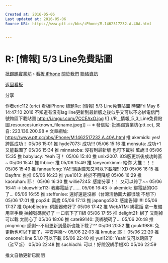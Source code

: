 ```yaml
---

Created at: 2016-05-06
Last updated at: 2016-05-06
Source URL: https://www.ptt.cc/bbs/iPhone/M.1462517232.A.40A.html


---
```


# R: [情報] 5/3 Line免費貼圖


[批踢踢實業坊](https://www.ptt.cc/) › [看板 iPhone](https://www.ptt.cc/bbs/iPhone/index.html) [關於我們](https://www.ptt.cc/about.html) [聯絡資訊](https://www.ptt.cc/contact.html)

[返回看板](https://www.ptt.cc/bbs/iPhone/index.html)

分享

作者eric112 (eric)
看板iPhone
標題Re: \[情報\] 5/3 Line免費貼圖
時間Fri May 6 14:47:10 2016
不知道有沒有lag line更新到最新版之後似乎又可以不必綁電信門號跨區下載貼圖 <http://i.imgur.com/7CCEAxO.jpg>
![[.//R__情報_5_3_Line免費貼圖.resources/unknown_filename.jpeg]]
\-- ※ 發信站: 批踢踢實業坊(ptt.cc), 來自: 223.136.200.98 ※ 文章網址: <https://www.ptt.cc/bbs/iPhone/M.1462517232.A.40A.html>
推 akemidk: yes!跨區成功！ 05/06 15:01
推 hyde7073: 成功!!! 05/06 15:16
推 monsuta: 成功+1 又能載圖了 05/06 15:34
推 minnatoba: 沒有到最新版 也可下載啦 萬歲!!! 05/06 15:35
推 babylucy: Yeah 可！ 05/06 15:40
推 unix2007: iOS版更新後成功跨區~ 05/06 15:41
推 lhbice: 推 05/06 15:49
推 taeyeonkimm: 給你 大推！！！ 05/06 15:49
推 fannaufong: YA!!!感謝告知又可以下載哩!!! XD 05/06 16:15
推 Dayftm: 推推 05/06 16:23
推 yue1013: 終於不用降版 05/06 16:29
推 kaoruhan: 耶！ 05/06 16:30
推 willie7245: 感謝分享！！ 又可以跨了~~ 05/06 16:41
→ bluewhite113: 我綁電話了...... 05/06 16:43
→ akemidk: 綁電話的GG了... 05/06 16:55
推 steffenlee: 還好還是沒綁（台灣活動圖大都很醜 不想下） 05/06 17:01
推 pop24: 萬歲 05/06 17:13
推 japango520: 感謝告知!!!!! 05/06 17:37
推 OptoElectro: 伺服器修好了 05/06 17:42
推 WebATM: 綁電話 拿一隻備用空手機 抽掉號碼就好了 一口氣下了11組 05/06 17:55
推 delight21: 綁了 又刪掉 可以載 太開心了 05/06 18:06
推 cate99140: 我綁號碼了... 05/06 20:48
推 pingming: 感謝～不用更新到最新也能下載了^^ 05/06 20:52
推 gouki1986: 免更新也可以下載了，平安喜樂～ 05/06 22:03
推 kmuba: 耶！ 05/06 22:20
推 oneone1: line 5.1.0 可以下載 05/06 22:40
推 yuri1210: Yeah!又可以跨區了（≧▽≦） 05/06 22:48
推 suchiachi: 可以！好險沒綁手機XD 05/06 22:59

推文自動更新已關閉

